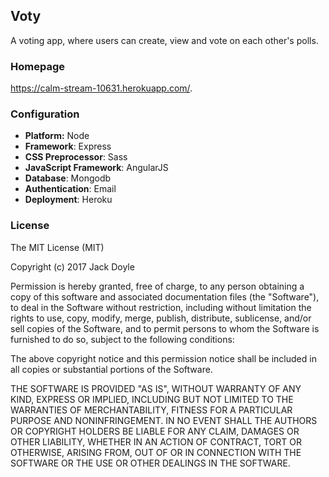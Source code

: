 ## Voty

A voting app, where users can create, view and vote on each other's polls.

### Homepage
https://calm-stream-10631.herokuapp.com/.

### Configuration
- **Platform:** Node
- **Framework**: Express
- **CSS Preprocessor**: Sass
- **JavaScript Framework**: AngularJS
- **Database**: Mongodb
- **Authentication**: Email
- **Deployment**: Heroku

### License
The MIT License (MIT)

Copyright (c) 2017 Jack Doyle

Permission is hereby granted, free of charge, to any person obtaining a copy of this software and associated documentation files (the "Software"), to deal in the Software without restriction, including without limitation the rights to use, copy, modify, merge, publish, distribute, sublicense, and/or sell copies of the Software, and to permit persons to whom the Software is furnished to do so, subject to the following conditions:

The above copyright notice and this permission notice shall be included in all copies or substantial portions of the Software.

THE SOFTWARE IS PROVIDED "AS IS", WITHOUT WARRANTY OF ANY KIND, EXPRESS OR IMPLIED, INCLUDING BUT NOT LIMITED TO THE WARRANTIES OF MERCHANTABILITY, FITNESS FOR A PARTICULAR PURPOSE AND NONINFRINGEMENT. IN NO EVENT SHALL THE AUTHORS OR COPYRIGHT HOLDERS BE LIABLE FOR ANY CLAIM, DAMAGES OR OTHER LIABILITY, WHETHER IN AN ACTION OF CONTRACT, TORT OR OTHERWISE, ARISING FROM, OUT OF OR IN CONNECTION WITH THE SOFTWARE OR THE USE OR OTHER DEALINGS IN THE SOFTWARE.
